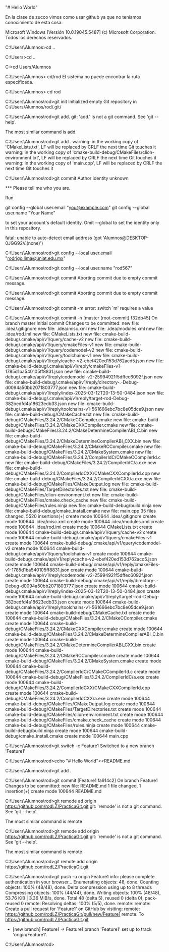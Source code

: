 "# Hello World"

En la clase de zucco vimos como usar github ya que no teniamos conocimiento de esta cosa:

Microsoft Windows [Versión 10.0.19045.5487]
(c) Microsoft Corporation. Todos los derechos reservados.

C:\Users\Alumnos>cd ..

C:\Users>cd ..

C:\>cd Users/Alumnos

C:\Users\Alumnos> cd/rod
El sistema no puede encontrar la ruta especificada.

C:\Users\Alumnos> cd rod

C:\Users\Alumnos\rod>git init
Initialized empty Git repository in C:/Users/Alumnos/rod/.git/

C:\Users\Alumnos\rod>git add.
git: 'add.' is not a git command. See 'git --help'.

The most similar command is
        add

C:\Users\Alumnos\rod>git add .
warning: in the working copy of 'CMakeLists.txt', LF will be replaced by CRLF the next time Git touches it
warning: in the working copy of 'cmake-build-debug/CMakeFiles/clion-environment.txt', LF will be replaced by CRLF the next time Git touches it
warning: in the working copy of 'main.cpp', LF will be replaced by CRLF the next time Git touches it

C:\Users\Alumnos\rod>git commit
Author identity unknown

*** Please tell me who you are.

Run

  git config --global user.email "you@example.com"
  git config --global user.name "Your Name"

to set your account's default identity.
Omit --global to set the identity only in this repository.

fatal: unable to auto-detect email address (got 'Alumnos@DESKTOP-0JGG92V.(none)')

C:\Users\Alumnos\rod>git config --local user.email "rodrigo.lima@uniat.edu.mx"

C:\Users\Alumnos\rod>git config --local user.name "rod567"

C:\Users\Alumnos\rod>git commit
Aborting commit due to empty commit message.

C:\Users\Alumnos\rod>git commit
Aborting commit due to empty commit message.

C:\Users\Alumnos\rod>git commit -m
error: switch `m' requires a value

C:\Users\Alumnos\rod>git commit -n
[master (root-commit) f32db45]  On branch master  Initial commit  Changes to be committed:      new file:   .idea/.gitignore    new file:   .idea/misc.xml      new file:   .idea/modules.xml   new file:   .idea/rod.iml       new file:   CMakeLists.txt      new file:   cmake-build-debug/.cmake/api/v1/query/cache-v2      new file:   cmake-build-debug/.cmake/api/v1/query/cmakeFiles-v1         new file:   cmake-build-debug/.cmake/api/v1/query/codemodel-v2  new file:   cmake-build-debug/.cmake/api/v1/query/toolchains-v1         new file:   cmake-build-debug/.cmake/api/v1/reply/cache-v2-ebef420ed153d762acd5.json    new file:   cmake-build-debug/.cmake/api/v1/reply/cmakeFiles-v1-1785d1ba540105ff8831.json       new file:   cmake-build-debug/.cmake/api/v1/reply/codemodel-v2-25994921f5dffec6092f.json        new file:   cmake-build-debug/.cmake/api/v1/reply/directory-.-Debug-d0094a50bb2071803777.json   new file:   cmake-build-debug/.cmake/api/v1/reply/index-2025-03-12T20-13-50-0484.json   new file:   cmake-build-debug/.cmake/api/v1/reply/target-rod-Debug-382bedfd4a18623edb33.json    new file:   cmake-build-debug/.cmake/api/v1/reply/toolchains-v1-561666ebc7bc8e05dce9.json       new file:   cmake-build-debug/CMakeCache.txt    new file:   cmake-build-debug/CMakeFiles/3.24.2/CMakeCCompiler.cmake    new file:   cmake-build-debug/CMakeFiles/3.24.2/CMakeCXXCompiler.cmake  new file:   cmake-build-debug/CMakeFiles/3.24.2/CMakeDetermineCompilerABI_C.bin         new file:   cmake-build-debug/CMakeFiles/3.24.2/CMakeDetermineCompilerABI_CXX.bin       new file:   cmake-build-debug/CMakeFiles/3.24.2/CMakeRCCompiler.cmake   new file:   cmake-build-debug/CMakeFiles/3.24.2/CMakeSystem.cmake       new file:   cmake-build-debug/CMakeFiles/3.24.2/CompilerIdC/CMakeCCompilerId.c  new file:   cmake-build-debug/CMakeFiles/3.24.2/CompilerIdC/a.exe       new file:   cmake-build-debug/CMakeFiles/3.24.2/CompilerIdCXX/CMakeCXXCompilerId.cpp    new file:   cmake-build-debug/CMakeFiles/3.24.2/CompilerIdCXX/a.exe     new file:   cmake-build-debug/CMakeFiles/CMakeOutput.log        new file:   cmake-build-debug/CMakeFiles/TargetDirectories.txt  new file:   cmake-build-debug/CMakeFiles/clion-environment.txt  new file:   cmake-build-debug/CMakeFiles/cmake.check_cache      new file:   cmake-build-debug/CMakeFiles/rules.ninja    new file:   cmake-build-debug/build.ninja       new file:   cmake-build-debug/cmake_install.cmake       new file:   main.cpp
 35 files changed, 5520 insertions(+)
 create mode 100644 .idea/.gitignore
 create mode 100644 .idea/misc.xml
 create mode 100644 .idea/modules.xml
 create mode 100644 .idea/rod.iml
 create mode 100644 CMakeLists.txt
 create mode 100644 cmake-build-debug/.cmake/api/v1/query/cache-v2
 create mode 100644 cmake-build-debug/.cmake/api/v1/query/cmakeFiles-v1
 create mode 100644 cmake-build-debug/.cmake/api/v1/query/codemodel-v2
 create mode 100644 cmake-build-debug/.cmake/api/v1/query/toolchains-v1
 create mode 100644 cmake-build-debug/.cmake/api/v1/reply/cache-v2-ebef420ed153d762acd5.json
 create mode 100644 cmake-build-debug/.cmake/api/v1/reply/cmakeFiles-v1-1785d1ba540105ff8831.json
 create mode 100644 cmake-build-debug/.cmake/api/v1/reply/codemodel-v2-25994921f5dffec6092f.json
 create mode 100644 cmake-build-debug/.cmake/api/v1/reply/directory-.-Debug-d0094a50bb2071803777.json
 create mode 100644 cmake-build-debug/.cmake/api/v1/reply/index-2025-03-12T20-13-50-0484.json
 create mode 100644 cmake-build-debug/.cmake/api/v1/reply/target-rod-Debug-382bedfd4a18623edb33.json
 create mode 100644 cmake-build-debug/.cmake/api/v1/reply/toolchains-v1-561666ebc7bc8e05dce9.json
 create mode 100644 cmake-build-debug/CMakeCache.txt
 create mode 100644 cmake-build-debug/CMakeFiles/3.24.2/CMakeCCompiler.cmake
 create mode 100644 cmake-build-debug/CMakeFiles/3.24.2/CMakeCXXCompiler.cmake
 create mode 100644 cmake-build-debug/CMakeFiles/3.24.2/CMakeDetermineCompilerABI_C.bin
 create mode 100644 cmake-build-debug/CMakeFiles/3.24.2/CMakeDetermineCompilerABI_CXX.bin
 create mode 100644 cmake-build-debug/CMakeFiles/3.24.2/CMakeRCCompiler.cmake
 create mode 100644 cmake-build-debug/CMakeFiles/3.24.2/CMakeSystem.cmake
 create mode 100644 cmake-build-debug/CMakeFiles/3.24.2/CompilerIdC/CMakeCCompilerId.c
 create mode 100644 cmake-build-debug/CMakeFiles/3.24.2/CompilerIdC/a.exe
 create mode 100644 cmake-build-debug/CMakeFiles/3.24.2/CompilerIdCXX/CMakeCXXCompilerId.cpp
 create mode 100644 cmake-build-debug/CMakeFiles/3.24.2/CompilerIdCXX/a.exe
 create mode 100644 cmake-build-debug/CMakeFiles/CMakeOutput.log
 create mode 100644 cmake-build-debug/CMakeFiles/TargetDirectories.txt
 create mode 100644 cmake-build-debug/CMakeFiles/clion-environment.txt
 create mode 100644 cmake-build-debug/CMakeFiles/cmake.check_cache
 create mode 100644 cmake-build-debug/CMakeFiles/rules.ninja
 create mode 100644 cmake-build-debug/build.ninja
 create mode 100644 cmake-build-debug/cmake_install.cmake
 create mode 100644 main.cpp

C:\Users\Alumnos\rod>git switch -c Feature1
Switched to a new branch 'Feature1'

C:\Users\Alumnos\rod>echo "# Hello World">>README.md

C:\Users\Alumnos\rod>git add .

C:\Users\Alumnos\rod>git commit
[Feature1 fa914c2]  On branch Feature1  Changes to be committed:        new file:   README.md
 1 file changed, 1 insertion(+)
 create mode 100644 README.md

C:\Users\Alumnos\rod>git remode ad origin https://github.com/rodLZ/PracticaGit.git
git: 'remode' is not a git command. See 'git --help'.

The most similar command is
        remote

C:\Users\Alumnos\rod>git remode add origin https://github.com/rodLZ/PracticaGit.git
git: 'remode' is not a git command. See 'git --help'.

The most similar command is
        remote

C:\Users\Alumnos\rod>git remote add origin https://github.com/rodLZ/PracticaGit.git

C:\Users\Alumnos\rod>git push -u origin Feature1
info: please complete authentication in your browser...
Enumerating objects: 48, done.
Counting objects: 100% (48/48), done.
Delta compression using up to 8 threads
Compressing objects: 100% (44/44), done.
Writing objects: 100% (48/48), 53.76 KiB | 3.36 MiB/s, done.
Total 48 (delta 5), reused 0 (delta 0), pack-reused 0
remote: Resolving deltas: 100% (5/5), done.
remote:
remote: Create a pull request for 'Feature1' on GitHub by visiting:
remote:      https://github.com/rodLZ/PracticaGit/pull/new/Feature1
remote:
To https://github.com/rodLZ/PracticaGit.git
 * [new branch]      Feature1 -> Feature1
branch 'Feature1' set up to track 'origin/Feature1'.

C:\Users\Alumnos\rod>